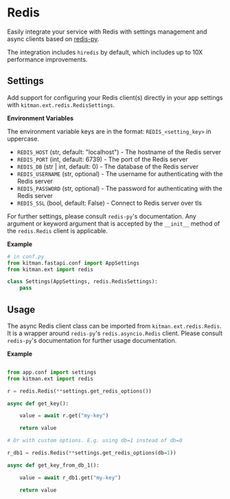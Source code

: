 # Redis

Easily integrate your service with Redis with settings management and async clients based on [redis-py](https://github.com/redis/redis-py).

The integration includes `hiredis` by default, which includes up to 10X performance improvements.

## Settings

Add support for configuring your Redis client(s) directly in your app settings with `kitman.ext.redis.RedisSettings`.

**Environment Variables**

The environment variable keys are in the format: `REDIS_<setting_key>` in uppercase.

- `REDIS_HOST` (str, default: "localhost") - The hostname of the Redis server
- `REDIS_PORT` (int, default: 6739) - The port of the Redis server
- `REDIS_DB` (str | int, default: 0) - The database of the Redis server
- `REDIS_USERNAME` (str, optional) - The username for authenticating with the Redis server
- `REDIS_PASSWORD` (str, optional) - The password for authenticating with the Redis server
- `REDIS_SSL` (bool, default: False) - Connect to Redis server over tls

For further settings, please consult `redis-py`'s documentation. Any argument or keyword argument that is accepted by the `__init__` method of the `redis.Redis` client is applicable.

**Example**

```py
# in conf.py
from kitman.fastapi.conf import AppSettings
from kitman.ext import redis

class Settings(AppSettings, redis.RedisSettings):
    pass

```

## Usage

The async Redis client class can be imported from `kitman.ext.redis.Redis`.<br>
It is a wrapper around `redis-py`'s `redis.asyncio.Redis` client. Please consult `redis-py`'s documentation for further usage documentation.

**Example**

```py

from app.conf import settings
from kitman.ext import redis

r = redis.Redis(**settings.get_redis_options())

async def get_key():

    value = await r.get("my-key")

    return value

# Or with custom options. E.g. using db=1 instead of db=0

r_db1 = redis.Redis(**settings.get_redis_options(db=1))

async def get_key_from_db_1():

    value = await r_db1.get("my-key")

    return value

```
